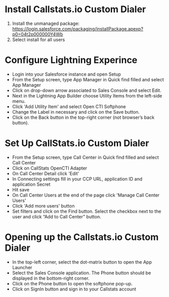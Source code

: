 # Install Callstats.io Custom Dialer
1. Install the unmanaged package: https://login.salesforce.com/packaging/installPackage.apexp?p0=04t2p000000Y4Wb
2. Select install for all users

# Configure Lightning Experince
- Login into your Salesforce instance and open Setup
- From the Setup screen, type App Manager in Quick find filled and select App Manager
- Click on drop-down arrow associated to Sales Console and select Edit.
- Next in the Lightning App Builder choose Utility Items from the left-side menu.
- Click 'Add Utility Item' and select Open CTI Softphone
- Change the Label in necessary and click on the Save button.
- Click on the Back button in the top-right corner (not browser’s back button).

# Set Up CallStats.io Custom Dialer
- From the Setup screen, type Call Center in Quick find filled and select Call Center
- Click on CallStats OpenCTI Adapter
- On Call Center Detail click 'Edit'
- In Connecting settings fill in your CCP URL, application ID and application Secret
- Hit save
- On Call Center Users at the end of the page click 'Manage Call Center Users'
- Click 'Add more users' button
- Set filters and click on the Find button. Select the checkbox next to the user and click “Add to Call Center” button.

# Opening up the Callstats.io Custom Dialer
- In the top-left corner, select the dot-matrix button to open the App Launcher
- Select the Sales Console application. The Phone button should be displayed in the bottom-right corner.
- Click on the Phone button to open the softphone pop-up.
- Click on SignIn button and sign in to your Callstats account
